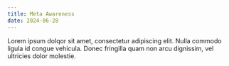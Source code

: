 ```yaml
---
title: Meta Awareness
date: 2024-06-28
---
```


Lorem ipsum dolqor sit amet, consectetur adipiscing elit. Nulla
commodo ligula id congue vehicula. Donec fringilla quam non arcu
dignissim, vel ultricies dolor molestie.
